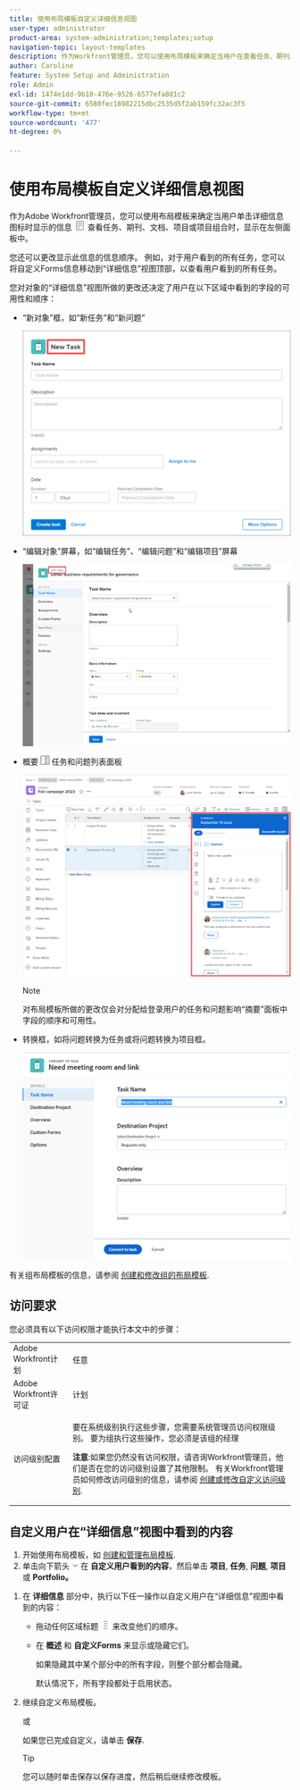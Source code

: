 ```yaml
---
title: 使用布局模板自定义详细信息视图
user-type: administrator
product-area: system-administration;templates;setup
navigation-topic: layout-templates
description: 作为Workfront管理员，您可以使用布局模板来确定当用户在查看任务、期刊、文档、项目或项目组合时选择左侧面板中的“详细信息”部分时显示的信息。
author: Caroline
feature: System Setup and Administration
role: Admin
exl-id: 1474e1dd-9b10-476e-9526-6577efa8d1c2
source-git-commit: 6580fec18982215dbc2535d5f2ab159fc32ac3f5
workflow-type: tm+mt
source-wordcount: '477'
ht-degree: 0%

---
```


# 使用布局模板自定义详细信息视图

<!-- drafted for bulk editing proejcts: 
<span class="preview">The highlighted information on this page refers to functionality not yet generally available. It is available only in the Preview environment.</span> -->

作为Adobe Workfront管理员，您可以使用布局模板来确定当用户单击详细信息图标时显示的信息 ![](assets/project-details-icon.png) 查看任务、期刊、文档、项目或项目组合时，显示在左侧面板中。

<!--
or billing record
-->

您还可以更改显示此信息的信息顺序。 例如，对于用户看到的所有任务，您可以将自定义Forms信息移动到“详细信息”视图顶部，以查看用户看到的所有任务。

您对对象的“详细信息”视图所做的更改还决定了用户在以下区域中看到的字段的可用性和顺序：

* “新对象”框，如“新任务”和“新问题”

   ![](assets/new-task-dialog.png)

* “编辑对象”屏幕，如“编辑任务”、“编辑问题”和“编辑项目”屏幕

   ![](assets/edit-task-screen.png)

<!--drafted for bulk editing proejcts - make this bullet live and in yellow at Preview: 

* <span class="preview">"Edit objects" screens, such as Edit Projects, when editing projects in bulk</span>

  <span>![](assets/customize-edit-projects-in-bulk-box-with-layout-template.png)</span>
  -->

* 概要 ![](assets/summary-panel-icon.png) 任务和问题列表面板

   ![](assets/summary-area.png)

   >[!NOTE]
   >
   >对布局模板所做的更改仅会对分配给登录用户的任务和问题影响“摘要”面板中字段的顺序和可用性。

* 转换框，如将问题转换为任务或将问题转换为项目框。

   ![将问题转换为任务框](assets/convert-issue-to-task-box.png)

有关组布局模板的信息，请参阅 [创建和修改组的布局模板](../../../administration-and-setup/manage-groups/work-with-group-objects/create-and-modify-a-groups-layout-templates.md).

## 访问要求

您必须具有以下访问权限才能执行本文中的步骤：

<table style="table-layout:auto"> 
 <col> 
 <col> 
 <tbody> 
  <tr> 
   <td role="rowheader">Adobe Workfront计划</td> 
   <td>任意</td> 
  </tr> 
  <tr> 
   <td role="rowheader">Adobe Workfront许可证</td> 
   <td>计划</td> 
  </tr> 
  <tr> 
   <td role="rowheader">访问级别配置</td> 
   <td> <p>要在系统级别执行这些步骤，您需要系统管理员访问权限级别。
要为组执行这些操作，您必须是该组的经理</p> <p><b>注意</b>:如果您仍然没有访问权限，请咨询Workfront管理员，他们是否在您的访问级别设置了其他限制。 有关Workfront管理员如何修改访问级别的信息，请参阅 <a href="../../../administration-and-setup/add-users/configure-and-grant-access/create-modify-access-levels.md" class="MCXref xref">创建或修改自定义访问级别</a>.</p> </td> 
  </tr> 
 </tbody> 
</table>

## 自定义用户在“详细信息”视图中看到的内容

1. 开始使用布局模板，如 [创建和管理布局模板](../../../administration-and-setup/customize-workfront/use-layout-templates/create-and-manage-layout-templates.md).
1. 单击向下箭头 ![](assets/dropdown-arrow-12x12.png) 在 **自定义用户看到的内容**，然后单击 **项目**, **任务**, **问题**, **项目**&#x200B;或 **Portfolio。**
<!--
, or billing record
-->

1. 在 **详细信息** 部分中，执行以下任一操作以自定义用户在“详细信息”视图中看到的内容：

   * 拖动任何区域标题 ![](assets/move-icon---dots.png) 来改变他们的顺序。
   * 在 **概述** 和 **自定义Forms** 来显示或隐藏它们。

      如果隐藏其中某个部分中的所有字段，则整个部分都会隐藏。

      默认情况下，所有字段都处于启用状态。

1. 继续自定义布局模板。

   或

   如果您已完成自定义，请单击 **保存**.

   >[!TIP]
   >
   >您可以随时单击保存以保存进度，然后稍后继续修改模板。
